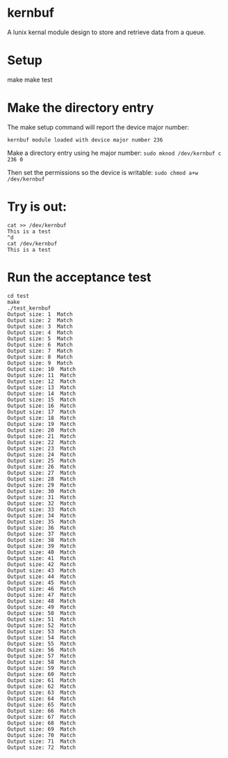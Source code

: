 # kernbuf
A lunix kernal module design to store and retrieve data from a queue.

# Setup
make
make test

# Make the directory entry
The make setup command will report the device major number:

```kernbuf module loaded with device major number 236```

Make a directory entry using he major number:
```sudo mknod /dev/kernbuf c 236 0```

Then set the permissions so the device is writable:
```sudo chmod a+w /dev/kernbuf```

# Try is out:
```
cat >> /dev/kernbuf
This is a test
^d
cat /dev/kernbuf
This is a test
```

# Run the acceptance test
```
cd test
make
./test_kernbuf 
Output size: 1  Match
Output size: 2  Match
Output size: 3  Match
Output size: 4  Match
Output size: 5  Match
Output size: 6  Match
Output size: 7  Match
Output size: 8  Match
Output size: 9  Match
Output size: 10  Match
Output size: 11  Match
Output size: 12  Match
Output size: 13  Match
Output size: 14  Match
Output size: 15  Match
Output size: 16  Match
Output size: 17  Match
Output size: 18  Match
Output size: 19  Match
Output size: 20  Match
Output size: 21  Match
Output size: 22  Match
Output size: 23  Match
Output size: 24  Match
Output size: 25  Match
Output size: 26  Match
Output size: 27  Match
Output size: 28  Match
Output size: 29  Match
Output size: 30  Match
Output size: 31  Match
Output size: 32  Match
Output size: 33  Match
Output size: 34  Match
Output size: 35  Match
Output size: 36  Match
Output size: 37  Match
Output size: 38  Match
Output size: 39  Match
Output size: 40  Match
Output size: 41  Match
Output size: 42  Match
Output size: 43  Match
Output size: 44  Match
Output size: 45  Match
Output size: 46  Match
Output size: 47  Match
Output size: 48  Match
Output size: 49  Match
Output size: 50  Match
Output size: 51  Match
Output size: 52  Match
Output size: 53  Match
Output size: 54  Match
Output size: 55  Match
Output size: 56  Match
Output size: 57  Match
Output size: 58  Match
Output size: 59  Match
Output size: 60  Match
Output size: 61  Match
Output size: 62  Match
Output size: 63  Match
Output size: 64  Match
Output size: 65  Match
Output size: 66  Match
Output size: 67  Match
Output size: 68  Match
Output size: 69  Match
Output size: 70  Match
Output size: 71  Match
Output size: 72  Match
```
